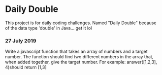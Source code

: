 # Daily Double

This project is for daily coding challenges.
Named "Daily Double" because of the data type 'double' in Java... get it lol


### 27 July 2019

Write a javascript function that takes an array of numbers and a target number. The function 
should find two different numbers in the array that, when added together, give the target number. 
For example: answer([1,2,3], 4)should return [1,3]
